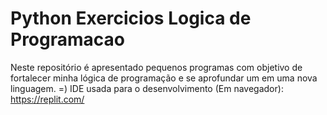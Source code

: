 # Python Exercicios Logica de Programacao
Neste repositório é apresentado pequenos programas com objetivo de fortalecer minha lógica de programação e se aprofundar um em uma nova linguagem. =)
IDE usada para o desenvolvimento (Em navegador): https://replit.com/ 
